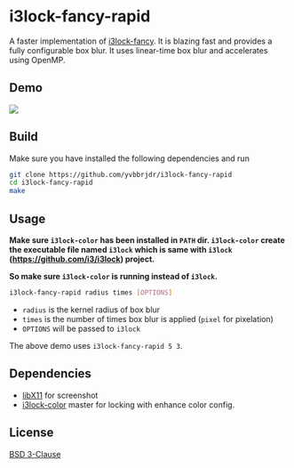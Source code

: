# i3lock-fancy-rapid

A faster implementation of [i3lock-fancy](https://github.com/meskarune/i3lock-fancy). It is blazing fast and provides a fully configurable box blur. It uses linear-time box blur and accelerates using OpenMP.

## Demo

![](demo.png)

## Build

Make sure you have installed the following dependencies and run
```bash
git clone https://github.com/yvbbrjdr/i3lock-fancy-rapid
cd i3lock-fancy-rapid
make
```

## Usage

**Make sure `i3lock-color` has been installed in `PATH` dir. `i3lock-color` create the executable file named `i3lock` which is same with `i3lock` (https://github.com/i3/i3lock) project.**

**So make sure `i3lock-color` is running instead of `i3lock`.**

```bash
i3lock-fancy-rapid radius times [OPTIONS]
```

- `radius` is the kernel radius of box blur
- `times` is the number of times box blur is applied (`pixel` for pixelation)
- `OPTIONS` will be passed to `i3lock`

The above demo uses `i3lock-fancy-rapid 5 3`.

## Dependencies

- [libX11](https://www.x.org/releases/current/doc/libX11/libX11/libX11.html) for screenshot
- [i3lock-color](https://github.com/Raymo111/i3lock-color) master for locking with enhance color config.

## License

[BSD 3-Clause](LICENSE)
